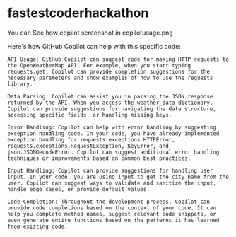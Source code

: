 # fastestcoderhackathon
You can See how copilot screenshot in copilotusage.png

Here's how GitHub Copilot can help with this specific code:

    API Usage: GitHub Copilot can suggest code for making HTTP requests to the OpenWeatherMap API. For example, when you start typing requests.get, Copilot can provide completion suggestions for the necessary parameters and show examples of how to use the requests library.

    Data Parsing: Copilot can assist you in parsing the JSON response returned by the API. When you access the weather_data dictionary, Copilot can provide suggestions for navigating the data structure, accessing specific fields, or handling missing keys.

    Error Handling: Copilot can help with error handling by suggesting exception handling code. In your code, you have already implemented exception handling for requests.exceptions.HTTPError, requests.exceptions.RequestException, KeyError, and json.JSONDecodeError. Copilot can suggest additional error handling techniques or improvements based on common best practices.

    Input Handling: Copilot can provide suggestions for handling user input. In your code, you are using input to get the city name from the user. Copilot can suggest ways to validate and sanitize the input, handle edge cases, or provide default values.

    Code Completion: Throughout the development process, Copilot can provide code completions based on the context of your code. It can help you complete method names, suggest relevant code snippets, or even generate entire functions based on the patterns it has learned from existing code.

